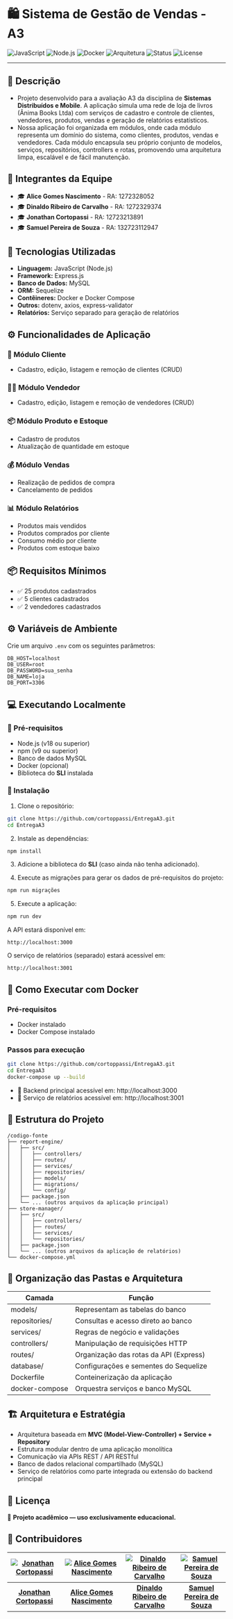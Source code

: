 
# 🛍️ Sistema de Gestão de Vendas - A3

![JavaScript](https://img.shields.io/badge/JavaScript-ES6+-F7DF1E?logo=javascript&logoColor=black)
![Node.js](https://img.shields.io/badge/Node.js-18.x-brightgreen?logo=node.js)
![Docker](https://img.shields.io/badge/Docker-Ready-blue?logo=docker)
![Arquitetura](https://img.shields.io/badge/Arquitetura-Modular--Monolítica-blue)
![Status](https://img.shields.io/badge/Status-Em%20Desenvolvimento-yellow)
![License](https://img.shields.io/badge/license-Academic-lightgrey)

---

## 📝 Descrição

- Projeto desenvolvido para a avaliação A3 da disciplina de **Sistemas Distribuídos e Mobile**. A aplicação simula uma rede de loja de livros (Ânima Books Ltda) com serviços de cadastro e controle de clientes, vendedores, produtos, vendas e geração de relatórios estatísticos.
- Nossa aplicação foi organizada em módulos, onde cada módulo representa um domínio do sistema, como clientes, produtos, vendas e vendedores. Cada módulo encapsula seu próprio conjunto de modelos, serviços, repositórios, controllers e rotas, promovendo uma arquitetura limpa, escalável e de fácil manutenção.

## 👥 Integrantes da Equipe

- 🎓 **Alice Gomes Nascimento** - RA: 1272328052
- 🎓 **Dinaldo Ribeiro de Carvalho** - RA: 1272329374
- 🎓 **Jonathan Cortopassi** - RA: 12723213891
- 🎓 **Samuel Pereira de Souza** - RA: 132723112947

## 🧰 Tecnologias Utilizadas

- **Linguagem:** JavaScript (Node.js)
- **Framework:** Express.js
- **Banco de Dados:** MySQL
- **ORM:** Sequelize
- **Contêineres:** Docker e Docker Compose
- **Outros:** dotenv, axios, express-validator
- **Relatórios:** Serviço separado para geração de relatórios

## ⚙️ Funcionalidades de Aplicação

### 📁 Módulo Cliente
- Cadastro, edição, listagem e remoção de clientes (CRUD)

### 🧑‍💼 Módulo Vendedor
- Cadastro, edição, listagem e remoção de vendedores (CRUD)

### 📦 Módulo Produto e Estoque
- Cadastro de produtos
- Atualização de quantidade em estoque

### 💰 Módulo Vendas
- Realização de pedidos de compra
- Cancelamento de pedidos

### 📊 Módulo Relatórios
- Produtos mais vendidos
- Produtos comprados por cliente
- Consumo médio por cliente
- Produtos com estoque baixo

## 📦 Requisitos Mínimos

- ✅ 25 produtos cadastrados
- ✅ 5 clientes cadastrados
- ✅ 2 vendedores cadastrados

## ⚙️ Variáveis de Ambiente

Crie um arquivo `.env` com os seguintes parâmetros:

```env
DB_HOST=localhost
DB_USER=root
DB_PASSWORD=sua_senha
DB_NAME=loja
DB_PORT=3306
```

## 💻 Executando Localmente

### 🔧 Pré-requisitos

- Node.js (v18 ou superior)
- npm (v9 ou superior)
- Banco de dados MySQL
- Docker (opcional)
- Biblioteca do **SLI** instalada

### 🔨 Instalação

1. Clone o repositório:

```bash
git clone https://github.com/cortoppassi/EntregaA3.git
cd EntregaA3
```

2. Instale as dependências:

```bash
npm install
```

3. Adicione a biblioteca do **SLI** (caso ainda não tenha adicionado).

4. Execute as migrações para gerar os dados de pré-requisitos do projeto:

```bash
npm run migrações
```

5. Execute a aplicação:

```bash
npm run dev
```

A API estará disponível em:

```
http://localhost:3000
```

O serviço de relatórios (separado) estará acessível em:

```
http://localhost:3001
```

## 🐳 Como Executar com Docker

### Pré-requisitos

- Docker instalado
- Docker Compose instalado

### Passos para execução

```bash
git clone https://github.com/cortoppassi/EntregaA3.git
cd EntregaA3
docker-compose up --build
```

- 🔗 Backend principal acessível em: http://localhost:3000
- 🔗 Serviço de relatórios acessível em: http://localhost:3001

## 🧱 Estrutura do Projeto

```
/codigo-fonte
├── report-engine/
│   ├── src/
│   │   ├── controllers/
│   │   ├── routes/
│   │   ├── services/
│   │   ├── repositories/
│   │   ├── models/
│   │   ├── migrations/
│   │   └── config/
│   ├── package.json
│   └── ... (outros arquivos da aplicação principal)
├── store-manager/
│   ├── src/
│   │   ├── controllers/
│   │   ├── routes/
│   │   ├── services/
│   │   └── repositories/
│   ├── package.json
│   └── ... (outros arquivos da aplicação de relatórios)
└── docker-compose.yml
```

## 🔧 Organização das Pastas e Arquitetura

| Camada          | Função                                          |
|-----------------|-------------------------------------------------|
| models/         | Representam as tabelas do banco                |
| repositories/   | Consultas e acesso direto ao banco             |
| services/       | Regras de negócio e validações                 |
| controllers/    | Manipulação de requisições HTTP                |
| routes/         | Organização das rotas da API (Express)         |
| database/       | Configurações e sementes do Sequelize          |
| Dockerfile      | Conteinerização da aplicação                   |
| docker-compose  | Orquestra serviços e banco MySQL               |

## 🏗️ Arquitetura e Estratégia

- Arquitetura baseada em **MVC (Model-View-Controller) + Service + Repository**
- Estrutura modular dentro de uma aplicação monolítica
- Comunicação via APIs REST / API RESTful
- Banco de dados relacional compartilhado (MySQL)
- Serviço de relatórios como parte integrada ou extensão do backend principal

## 📑 Licença

🚀 **Projeto acadêmico — uso exclusivamente educacional.**

## 👥 Contribuidores

| [![Jonathan Cortopassi](https://avatars.githubusercontent.com/cortoppassi)](https://github.com/cortoppassi) | [![Alice Gomes Nascimento](https://avatars.githubusercontent.com/Alicegomes04)](https://github.com/Alicegomes04) | [![Dinaldo Ribeiro de Carvalho](https://avatars.githubusercontent.com/Dinaldorc)](https://github.com/Dinaldorc) | [![Samuel Pereira de Souza](https://avatars.githubusercontent.com/smksouza)](https://github.com/smksouza) |
| :---: | :---: | :---: | :---: |
| **[Jonathan Cortopassi](https://github.com/cortoppassi)** | **[Alice Gomes Nascimento](https://github.com/Alicegomes04)** | **[Dinaldo Ribeiro de Carvalho](https://github.com/Dinaldorc)** | **[Samuel Pereira de Souza](https://github.com/smksouza)** |






